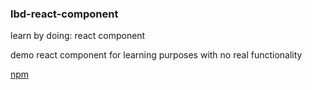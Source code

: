 ### lbd-react-component

learn by doing: react component

demo react component for learning purposes with no real functionality

[npm](https://www.npmjs.com/package/lbd-react-component)
